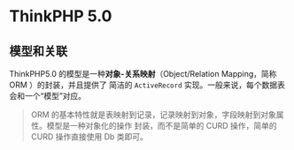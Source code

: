# ThinkPHP 5.0

## 模型和关联

ThinkPHP5.0 的模型是一种**对象-关系映射**（Object/Relation	Mapping，简称 ORM ）的封装，并且提供了 简洁的 `ActiveRecord` 实现。一般来说，每个数据表会和一个“模型”对应。

> ORM 的基本特性就是表映射到记录，记录映射到对象，字段映射到对象属性。模型是一种对象化的操作 封装，而不是简单的 CURD 操作，简单的 CURD 操作直接使用 Db 类即可。